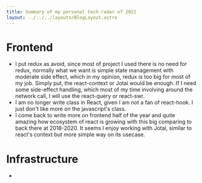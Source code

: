 ```yaml
---
title: Summary of my personal tech-radar of 2022
layout: ../../../layouts/BlogLayout.astro
---
```


# Frontend

- I put redux as avoid, since most of project I used there is no need for redux, normally what we want
is simple state management with moderate side effect, which in my opinion, redux is too big for most of 
my job. Simply put, the react-context or Jotai would be enough. If I need some side-effect handling, which
most of my time involving around the network call, I will use the react-query or react-swr.
- I am no longer write class in React, given I am not a fan of react-hook. I just don't like more on the javascript's class.
- I come back to write more on frontend half of the year and quite amazing how ecosystem of react is growing with this big 
comparing to back there at 2018-2020. It seems I enjoy working with Jotai, similar to react's context but more simple way on
its usecase.


# Infrastructure

- 